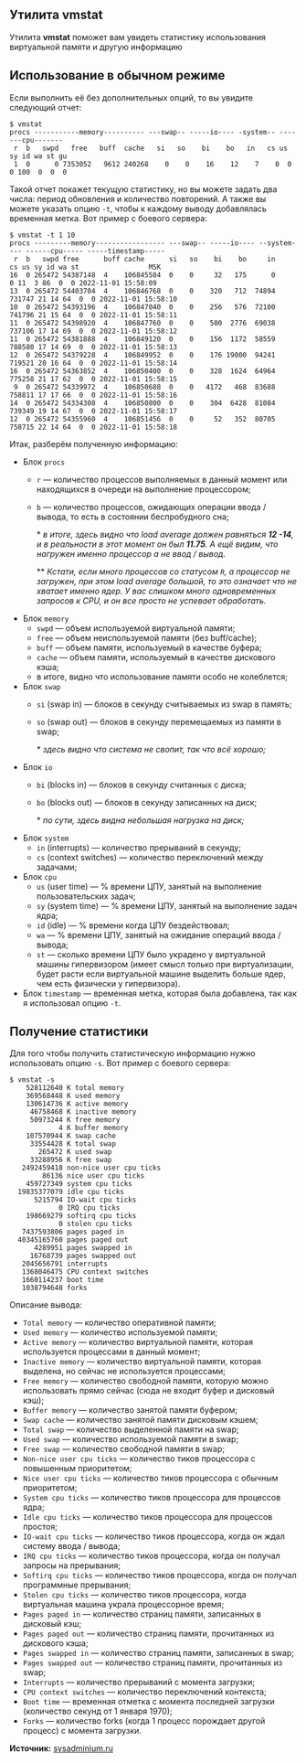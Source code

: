 ## Утилита vmstat

Утилита **vmstat** поможет вам увидеть статистику использования виртуальной памяти и другую информацию

## Использование в обычном режиме

Если выполнить её без дополнительных опций, то вы увидите следующий отчет:
```shell
$ vmstat
procs -----------memory---------- ---swap-- -----io---- -system-- -------cpu-------
 r  b   swpd   free   buff  cache   si   so    bi    bo   in   cs us sy id wa st gu
 1  0      0 7353052   9612 240268    0    0    16    12    7    0  0  0 100  0  0  0
```

Такой отчет покажет текущую статистику, но вы можете задать два числа: период обновления и количество повторений. А также вы можете указать опцию `-t`, чтобы к каждому выводу добавлялась временная метка. Вот пример с боевого сервера:
```
$ vmstat -t 1 10
procs ---------memory----------------- ---swap-- -----io---- --system---- ------cpu----- -----timestamp-----
 r  b   swpd free      buff cache      si   so    bi    bo     in     cs us sy id wa st                 MSK
16  0 265472 54387148  4    106845584  0    0     32   175      0      0 11  3 86  0  0 2022-11-01 15:58:09
13  0 265472 54403704  4    106846768  0    0    320   712  74894 731747 21 14 64  0  0 2022-11-01 15:58:10
10  0 265472 54393196  4    106847040  0    0    256   576  72100 741796 21 15 64  0  0 2022-11-01 15:58:11
11  0 265472 54398920  4    106847760  0    0    500  2776  69038 737106 17 14 69  0  0 2022-11-01 15:58:12
11  0 265472 54381888  4    106849120  0    0    156  1172  58559 788580 17 14 69  0  0 2022-11-01 15:58:13
12  0 265472 54379228  4    106849952  0    0    176 19000  94241 719521 20 16 64  0  0 2022-11-01 15:58:14
16  0 265472 54363852  4    106850400  0    0    328  1624  64964 775258 21 17 62  0  0 2022-11-01 15:58:15
 9  0 265472 54339972  4    106850688  0    0   4172   468  83688 758811 17 17 66  0  0 2022-11-01 15:58:16
14  0 265472 54334308  4    106850800  0    0    304  6428  81084 739349 19 14 67  0  0 2022-11-01 15:58:17
12  0 265472 54355960  4    106851456  0    0     52   352  80705 758715 22 14 64  0  0 2022-11-01 15:58:18
```

Итак, разберём полученную информацию:

* Блок `procs`
  * `r` — количество процессов выполняемых в данный момент или находящихся в очереди на выполнение процессором;
  * `b` — количество процессов, ожидающих операции ввода / вывода, то есть в состоянии беспробудного сна;

    \* *в итоге, здесь видно что load average должен равняться **12 -14**, и в реальности в этот момент он был **11.75**. А ещё видим, что нагружен именно процессор а не ввод / вывод.*

    ** *Кстати, если много процессов со статусом `R`, а процессор не загружен, при этом load average большой, то это означает что не хватает именно ядер. У вас слишком много одновременных запросов к CPU, и он все просто не успевает обработать.*
* Блок `memory`
  * `swpd` — объем используемой виртуальной памяти;
  * `free` — объем неиспользуемой памяти (без buff/cache);
  * `buff` — объем памяти, используемый в качестве буфера;
  * `cache` — объем памяти, используемый в качестве дискового кэша;
  * в итоге, видно что использование памяти особо не колеблется;
* Блок `swap`
  * `si` (swap in) — блоков в секунду считываемых из swap в память;
  * `so` (swap out) — блоков в секунду перемещаемых из памяти в swap;

    \* *здесь видно что система не свопит, так что всё хорошо;*
* Блок `io`
  * `bi` (blocks in) — блоков в секунду считанных с диска;
  * `bo` (blocks out) — блоков в секунду записанных на диск;

    \* *по сути, здесь видна небольшая нагрузка на диск;*
* Блок `system`
  * `in` (interrupts) — количество прерываний в секунду;
  * `cs` (context switches) — количество переключений между задачами;
* Блок `cpu`
  * `us` (user time) — % времени ЦПУ, занятый на выполнение пользовательских задач;
  * `sy` (system time) — % времени ЦПУ, занятый на выполнение задач ядра;
  * `id` (idle) — % времени когда ЦПУ бездействовал;
  * `wa` — % времени ЦПУ, занятый на ожидание операций ввода / вывода;
  * `st` — сколько времени ЦПУ было украдено у виртуальной машины гипервизором (имеет смысл только при виртуализации, будет расти если виртуальной машине выделить больше ядер, чем есть физически у гипервизора).
* Блок `timestamp` — временная метка, которая была добавлена, так как я использовал опцию `-t`.

## Получение статистики

Для того чтобы получить статистическую информацию нужно использовать опцию `-s`. Вот пример с боевого сервера:
```shell
$ vmstat -s
    528112640 K total memory
    369568448 K used memory
    130614736 K active memory
     46758468 K inactive memory
     50973244 K free memory
            4 K buffer memory
    107570944 K swap cache
     33554428 K total swap
       265472 K used swap
     33288956 K free swap
   2492459418 non-nice user cpu ticks
        86136 nice user cpu ticks
    459727349 system cpu ticks
  19835377079 idle cpu ticks
      5215794 IO-wait cpu ticks
            0 IRQ cpu ticks
    198669279 softirq cpu ticks
            0 stolen cpu ticks
   7437593806 pages paged in
  40345165760 pages paged out
      4289951 pages swapped in
     16768739 pages swapped out
   2045656791 interrupts
   1368046475 CPU context switches
   1660114237 boot time
   1038794648 forks
```

Описание вывода:

* `Total memory` — количество оперативной памяти;
* `Used memory` — количество используемой памяти;
* `Active memory` — количество виртуальной памяти, которая используется процессами в данный момент;
* `Inactive memory` — количество виртуальной памяти, которая выделена, но сейчас не используется процессами;
* `Free memory` — количество свободной памяти, которую можно использовать прямо сейчас (сюда не входит буфер и дисковый кэш);
* `Buffer memory` — количество занятой памяти буфером;
* `Swap cache` — количество занятой памяти дисковым кэшем;
* `Total swap` — количество выделенной памяти на swap;
* `Used swap` — количество используемой памяти в swap;
* `Free swap` — количество свободной памяти в swap;
* `Non-nice user cpu ticks` — количество тиков процессора с повышенным приоритетом;
* `Nice user cpu ticks` — количество тиков процессора с обычным приоритетом;
* `System cpu ticks` — количество тиков процессора для процессов ядра;
* `Idle cpu ticks` — количество тиков процессора для процессов простоя;
* `IO-wait cpu ticks` — количество тиков процессора, когда он ждал систему ввода / вывода;
* `IRQ cpu ticks` — количество тиков процессора, когда он получал запросы на прерывания;
* `Softirq cpu ticks` — количество тиков процессора, когда он получал программные прерывания;
* `Stolen cpu ticks` — количество тиков процессора, когда виртуальная машина украла процессорное время;
* `Pages paged in` — количество страниц памяти, записанных в дисковый кэш;
* `Pages paged out` — количество страниц памяти, прочитанных из дискового кэша;
* `Pages swapped in` — количество страниц памяти, записанных в swap;
* `Pages swapped out` — количество страниц памяти, прочитанных из swap;
* `Interrupts` — количество прерываний с момента загрузки;
* `CPU context switches` — количество переключений контекста;
* `Boot time` — временная отметка с момента последней загрузки (количество секунд от 1 января 1970);
* `Forks` — количество forks (когда 1 процесс порождает другой процесс) с момента загрузки.

**Источник:** [sysadminium.ru](https://sysadminium.ru/adm-serv-linux-vmstat-utility/)